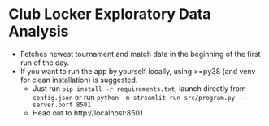 # Club Locker Exploratory Data Analysis

- Fetches newest tournament and match data in the beginning of the first run of the day.
- If you want to run the app by yourself locally, using >=py38 (and venv for clean installation) is suggested.
  - Just run `pip install -r requirements.txt`, launch directly from `config.json` or run `python -m streamlit run src/program.py --server.port 8501`
  - Head out to http://localhost:8501